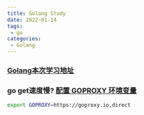 ```yaml
---
title: Golang Study
date: 2022-01-14
tags:
 - go
categories:
 - Golang
---
```


### [Golang本次学习地址](https://www.bilibili.com/video/BV1CE411H7bQ?p=1)

### go get速度慢? [配置 GOPROXY 环境变量](https://goproxy.io/zh/)
```bash
export GOPROXY=https://goproxy.io,direct
```
